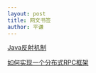 ```yaml
---
layout: post
title: 网文书签
author: 平谦
---
```


[Java反射机制](https://segmentfault.com/p/1210000010025983/read)


[如何实现一个分布式RPC框架](https://segmentfault.com/a/1190000010039999)